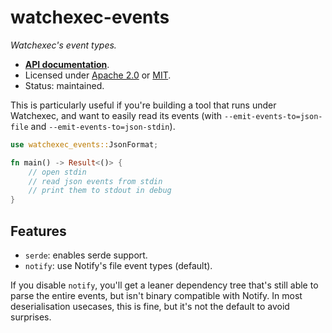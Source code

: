 # watchexec-events

_Watchexec's event types._

- **[API documentation][docs]**.
- Licensed under [Apache 2.0][license] or [MIT](https://passcod.mit-license.org).
- Status: maintained.

[docs]: https://docs.rs/watchexec-events
[license]: ../../LICENSE

This is particularly useful if you're building a tool that runs under Watchexec, and want to easily
read its events (with `--emit-events-to=json-file` and `--emit-events-to=json-stdin`).

```rust ,no_run
use watchexec_events::JsonFormat;

fn main() -> Result<()> {
    // open stdin
    // read json events from stdin
    // print them to stdout in debug
}
```

## Features

- `serde`: enables serde support.
- `notify`: use Notify's file event types (default).

If you disable `notify`, you'll get a leaner dependency tree that's still able to parse the entire
events, but isn't binary compatible with Notify. In most deserialisation usecases, this is fine, but
it's not the default to avoid surprises.
